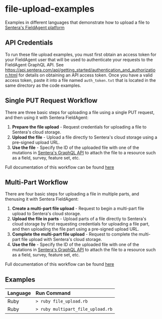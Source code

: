 # file-upload-examples
Examples in different languages that demonstrate how to upload a file to [Sentera's FieldAgent platform](https://sentera.com/fieldagent-platform/)

## API Credentials
To run these file upload examples, you must first obtain an access token for your FieldAgent user that will be used to authenticate your requests to the FieldAgent GraphQL API. See https://api.sentera.com/api/getting_started/authentication_and_authorization.html for details on obtaining an API access token. Once you have a valid access token, paste it into a file named `auth_token.txt` that is located in the same directory as the code examples.

## Single PUT Request Workflow
There are three basic steps for uploading a file using a single PUT request, and then using it with Sentera FieldAgent:

1. **Prepare the file upload** - Request credentials for uploading a file to Sentera's cloud storage.
2. **Upload the file** - Upload a file directly to Sentera's cloud storage using a pre-signed upload URL.
3. **Use the file** - Specify the ID of the uploaded file with one of the mutations in [Sentera's GraphQL API](https://api.sentera.com/api/docs/mutation.doc.html) to attach the file to a resource such as a field, survey, feature set, etc.

Full documentation of this workflow can be found [here](https://api.sentera.com/api/getting_started/uploading_files.html)

## Multi-Part Workflow
There are four basic steps for uploading a file in multiple parts, and thenusing it with Sentera FieldAgent:

1. **Create a multi-part file upload** - Request to begin a multi-part file upload to Sentera's cloud storage.
2. **Upload the file in parts** - Upload parts of a file directly to Sentera's cloud storage by first requesting credentials for uploading a file part, and then uploading the file part using a pre-signed upload URL.
3. **Complete the multi-part file upload** - Request to complete the multi-part file upload with Sentera's cloud storage.
4. **Use the file** - Specify the ID of the uploaded file with one of the mutations in [Sentera's GraphQL API](https://api.sentera.com/api/docs/mutation.doc.html) to attach the file to a resource such as a field, survey, feature set, etc.

Full documentation of this workflow can be found [here](https://api.sentera.com/api/getting_started/uploading_files.html)

## Examples
| Language | Run Command                       |
| :------- | :---------------------------------|
| Ruby     | `> ruby file_upload.rb`           |
| Ruby     | `> ruby multipart_file_upload.rb` |

